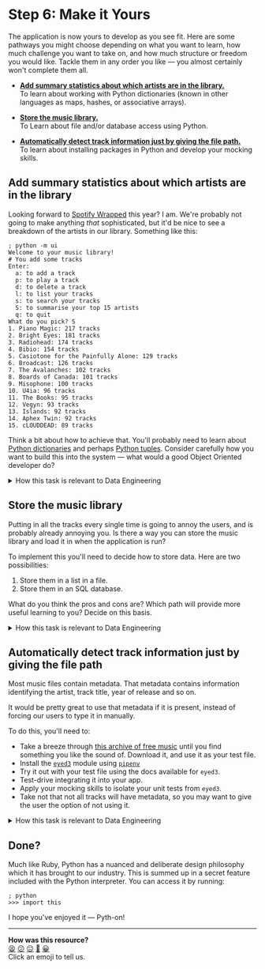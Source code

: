 # Step 6: Make it Yours

The application is now yours to develop as you see fit. Here are some pathways
you might choose depending on what you want to learn, how much challenge you
want to take on, and how much structure or freedom you would like. Tackle them
in any order you like — you almost certainly won't complete them all.

* **[Add summary statistics about which artists are in the
  library.](#add-summary-statistics-about-which-artists-are-in-the-library)**  
  To learn about working with Python dictionaries (known in other languages as
  maps, hashes, or associative arrays).

* **[Store the music library.](#store-the-music-library)**  
  To Learn about file and/or database access using Python.

* **[Automatically detect track information just by giving the file
  path.](#automatically-detect-track-information-just-by-giving-the-file-path)**  
  To learn about installing packages in Python and develop your mocking skills.

## Add summary statistics about which artists are in the library

Looking forward to [Spotify Wrapped](http://spotify.com/wrapped/) this year? I
am. We're probably not going to make anything _that_ sophisticated, but it'd be
nice to see a breakdown of the artists in our library. Something like this:

```shell
; python -m ui
Welcome to your music library!
# You add some tracks
Enter:
  a: to add a track
  p: to play a track
  d: to delete a track
  l: to list your tracks
  s: to search your tracks
  S: to summarise your top 15 artists
  q: to quit
What do you pick? S
1. Piano Magic: 217 tracks
2. Bright Eyes: 181 tracks
3. Radiohead: 174 tracks
4. Bibio: 154 tracks
5. Casiotone for the Painfully Alone: 129 tracks
6. Broadcast: 126 tracks
7. The Avalanches: 102 tracks
8. Boards of Canada: 101 tracks
9. Misophone: 100 tracks
10. U4ia: 96 tracks
11. The Books: 95 tracks
12. Vegyn: 93 tracks
13. Islands: 92 tracks
14. Aphex Twin: 92 tracks
15. cLOUDDEAD: 89 tracks
```

Think a bit about how to achieve that. You'll probably need to learn about
[Python
dictionaries](https://docs.python.org/3/tutorial/datastructures.html#dictionaries)
and perhaps [Python
tuples](https://docs.python.org/3/tutorial/datastructures.html#tuples-and-sequences). Consider
carefully how you want to build this into the system — what would a good Object
Oriented developer do?

<details>
<summary>How this task is relevant to Data Engineering</summary>
Building systems that count stuff and summarise a dataset - This is the bread and butter of Data Engineers. You're essentially building a mini terminal-based dashboard.

But Data Engineers don't just care about the final output. They also care that the systems they build are well written: easy to read, easy to change and easy to test.
</details>

## Store the music library

<!-- OMITTED -->

Putting in all the tracks every single time is going to annoy the users, and is
probably already annoying you. Is there a way you can store the music library
and load it in when the application is run?

To implement this you'll need to decide how to store data. Here are two
possibilities:

1. Store them in a list in a file.
2. Store them in an SQL database.

What do you think the pros and cons are? Which path will provide more useful
learning to you? Decide on this basis.

<details>
<summary>How this task is relevant to Data Engineering</summary>
Being able to interact with data stored in files and databases is a fundamental skill of data engineering.

It may help your decision to consider which of these two skills you either feel least comfortable with or have the least experience with across all of the languages you have worked in so far. Pick the approach that will allow you to practice this skill.
</details>

## Automatically detect track information just by giving the file path

Most music files contain metadata. That metadata contains information
identifying the artist, track title, year of release and so on.

It would be pretty great to use that metadata if it is present, instead of
forcing our users to type it in manually.

To do this, you'll need to:

* Take a breeze through [this archive of free
  music](https://freemusicarchive.org/) until you find something you like the
  sound of. Download it, and use it as your test file.
* Install the [`eyed3`](https://github.com/nicfit/eyeD3) module using
  [`pipenv`](https://pipenv-fork.readthedocs.io/en/latest/basics.html)
* Try it out with your test file using the docs available for `eyed3`.
* Test-drive integrating it into your app. 
* Apply your mocking skills to isolate your unit tests from `eyed3`.
* Take not that not all tracks will have metadata, so you may want to give the
  user the option of not using it.

<details>
<summary>How this task is relevant to Data Engineering</summary>
To help them manipulate and analyse data, Data Engineers will often reach for external libraries to help them.
Python in particular has a large universe of data processing and analysis libraries. 

In this task, you're learning how to manage dependencies (libraries) in Python and how to work with an external library to analyse a piece of data (the music file).
</details>

## Done?

Much like Ruby, Python has a nuanced and deliberate design philosophy which it
has brought to our industry. This is summed up in a secret feature included with
the Python interpreter. You can access it by running:

```shell
; python
>>> import this
```

I hope you've enjoyed it — Pyth-on!


<!-- BEGIN GENERATED SECTION DO NOT EDIT -->

---

**How was this resource?**  
[😫](https://airtable.com/shrUJ3t7KLMqVRFKR?prefill_Repository=makersacademy/python-data-engineering-challenges&prefill_File=step_06.md&prefill_Sentiment=😫) [😕](https://airtable.com/shrUJ3t7KLMqVRFKR?prefill_Repository=makersacademy/python-data-engineering-challenges&prefill_File=step_06.md&prefill_Sentiment=😕) [😐](https://airtable.com/shrUJ3t7KLMqVRFKR?prefill_Repository=makersacademy/python-data-engineering-challenges&prefill_File=step_06.md&prefill_Sentiment=😐) [🙂](https://airtable.com/shrUJ3t7KLMqVRFKR?prefill_Repository=makersacademy/python-data-engineering-challenges&prefill_File=step_06.md&prefill_Sentiment=🙂) [😀](https://airtable.com/shrUJ3t7KLMqVRFKR?prefill_Repository=makersacademy/python-data-engineering-challenges&prefill_File=step_06.md&prefill_Sentiment=😀)  
Click an emoji to tell us.

<!-- END GENERATED SECTION DO NOT EDIT -->
